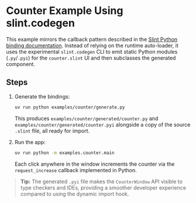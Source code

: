 <!-- Copyright © SixtyFPS GmbH <info@slint.dev> ; SPDX-License-Identifier: GPL-3.0-only OR LicenseRef-Slint-Royalty-free-2.0 OR LicenseRef-Slint-Software-3.0 -->

# Counter Example Using slint.codegen

This example mirrors the callback pattern described in the
[Slint Python binding documentation](https://github.com/slint-ui/slint/blob/master/api/python/slint/README.md#readme).
Instead of relying on the runtime auto-loader, it uses the experimental
`slint.codegen` CLI to emit static Python modules (`.py`/`.pyi`) for the
`counter.slint` UI and then subclasses the generated component.

## Steps

1. Generate the bindings:

   ```bash
   uv run python examples/counter/generate.py
   ```

   This produces `examples/counter/generated/counter.py` and
   `examples/counter/generated/counter.pyi` alongside a copy of the
   source `.slint` file, all ready for import.

2. Run the app:

   ```bash
   uv run python -m examples.counter.main
   ```

   Each click anywhere in the window increments the counter via the
   `request_increase` callback implemented in Python.

> **Tip:** The generated `.pyi` file makes the `CounterWindow` API visible to
> type checkers and IDEs, providing a smoother developer experience compared to
> using the dynamic import hook.
